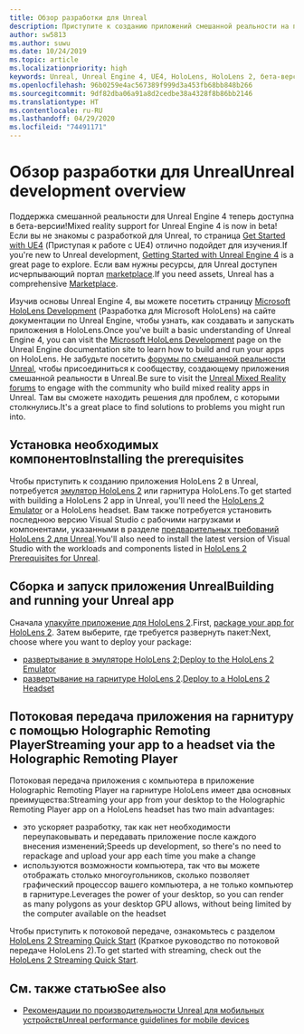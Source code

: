 ```yaml
---
title: Обзор разработки для Unreal
description: Приступите к созданию приложений смешанной реальности на платформе Unreal.
author: sw5813
ms.author: suwu
ms.date: 10/24/2019
ms.topic: article
ms.localizationpriority: high
keywords: Unreal, Unreal Engine 4, UE4, HoloLens, HoloLens 2, бета-версия, потоковая передача, удаленное взаимодействие, смешанная реальность, разработка, начало работы, новый проект, эмулятор, документация
ms.openlocfilehash: 96b0259e4ac567389f999d3a453fb68bb848b266
ms.sourcegitcommit: 9df82dba06a91a8d2cedbe38a4328f8b86bb2146
ms.translationtype: HT
ms.contentlocale: ru-RU
ms.lasthandoff: 04/29/2020
ms.locfileid: "74491171"
---
```

# <a name="unreal-development-overview"></a><span data-ttu-id="a3c19-104">Обзор разработки для Unreal</span><span class="sxs-lookup"><span data-stu-id="a3c19-104">Unreal development overview</span></span>

<span data-ttu-id="a3c19-105">Поддержка смешанной реальности для Unreal Engine 4 теперь доступна в бета-версии!</span><span class="sxs-lookup"><span data-stu-id="a3c19-105">Mixed reality support for Unreal Engine 4 is now in beta!</span></span> <span data-ttu-id="a3c19-106">Если вы не знакомы с разработкой для Unreal, то страница <a href="https://docs.unrealengine.com//GettingStarted/index.html" target="_blank">Get Started with UE4</a> (Приступая к работе с UE4) отлично подойдет для изучения.</span><span class="sxs-lookup"><span data-stu-id="a3c19-106">If you're new to Unreal development, <a href="https://docs.unrealengine.com//GettingStarted/index.html" target="_blank">Getting Started with Unreal Engine 4</a> is a great page to explore.</span></span> <span data-ttu-id="a3c19-107">Если вам нужны ресурсы, для Unreal доступен исчерпывающий портал <a href="https://www.unrealengine.com/marketplace//store" target="_blank">marketplace</a>.</span><span class="sxs-lookup"><span data-stu-id="a3c19-107">If you need assets, Unreal has a comprehensive <a href="https://www.unrealengine.com/marketplace//store" target="_blank">Marketplace</a>.</span></span> 

<span data-ttu-id="a3c19-108">Изучив основы Unreal Engine 4, вы можете посетить страницу <a href="https://docs.unrealengine.com//Platforms/AR/HoloLens2/index.html" target="_blank">Microsoft HoloLens Development</a> (Разработка для Microsoft HoloLens) на сайте документации по Unreal Engine, чтобы узнать, как создавать и запускать приложения в HoloLens.</span><span class="sxs-lookup"><span data-stu-id="a3c19-108">Once you've built a basic understanding of Unreal Engine 4, you can visit the <a href="https://docs.unrealengine.com//Platforms/AR/HoloLens2/index.html" target="_blank">Microsoft HoloLens Development</a> page on the Unreal Engine documentation site to learn how to build and run your apps on HoloLens.</span></span> <span data-ttu-id="a3c19-109">Не забудьте посетить <a href="https://forums.unrealengine.com/development-discussion/vr-ar-development" target="_blank">форумы по смешанной реальности Unreal</a>, чтобы присоединиться к сообществу, создающему приложения смешанной реальности в Unreal.</span><span class="sxs-lookup"><span data-stu-id="a3c19-109">Be sure to visit the <a href="https://forums.unrealengine.com/development-discussion/vr-ar-development" target="_blank">Unreal Mixed Reality forums</a> to engage with the community who build mixed reality apps in Unreal.</span></span> <span data-ttu-id="a3c19-110">Там вы сможете находить решения для проблем, с которыми столкнулись.</span><span class="sxs-lookup"><span data-stu-id="a3c19-110">It's a great place to find solutions to problems you might run into.</span></span>

## <a name="installing-the-prerequisites"></a><span data-ttu-id="a3c19-111">Установка необходимых компонентов</span><span class="sxs-lookup"><span data-stu-id="a3c19-111">Installing the prerequisites</span></span>

<span data-ttu-id="a3c19-112">Чтобы приступить к созданию приложения HoloLens 2 в Unreal, потребуется [эмулятор HoloLens 2](using-the-hololens-emulator.md) или гарнитура HoloLens.</span><span class="sxs-lookup"><span data-stu-id="a3c19-112">To get started with building a HoloLens 2 app in Unreal, you'll need the [HoloLens 2 Emulator](using-the-hololens-emulator.md) or a HoloLens headset.</span></span> <span data-ttu-id="a3c19-113">Вам также потребуется установить последнюю версию Visual Studio с рабочими нагрузками и компонентами, указанными в разделе <a href="https://docs.unrealengine.com//Platforms/AR/HoloLens2/Prerequisites/index.html" target="_blank">предварительных требований HoloLens 2 для Unreal</a>.</span><span class="sxs-lookup"><span data-stu-id="a3c19-113">You'll also need to install the latest version of Visual Studio with the workloads and components listed in <a href="https://docs.unrealengine.com//Platforms/AR/HoloLens2/Prerequisites/index.html" target="_blank">HoloLens 2 Prerequisites for Unreal</a>.</span></span>

## <a name="building-and-running-your-unreal-app"></a><span data-ttu-id="a3c19-114">Сборка и запуск приложения Unreal</span><span class="sxs-lookup"><span data-stu-id="a3c19-114">Building and running your Unreal app</span></span>

<span data-ttu-id="a3c19-115">Сначала <a href="https://docs.unrealengine.com//Platforms/AR/HoloLens2/HowTo/PackageApp/index.html" target="_blank">упакуйте приложение для HoloLens 2</a>.</span><span class="sxs-lookup"><span data-stu-id="a3c19-115">First, <a href="https://docs.unrealengine.com//Platforms/AR/HoloLens2/HowTo/PackageApp/index.html" target="_blank">package your app for HoloLens 2</a>.</span></span> <span data-ttu-id="a3c19-116">Затем выберите, где требуется развернуть пакет:</span><span class="sxs-lookup"><span data-stu-id="a3c19-116">Next, choose where you want to deploy your package:</span></span>
* <span data-ttu-id="a3c19-117"><a href="https://docs.unrealengine.com//Platforms/AR/HoloLens2/QuickStartEmulator/index.html" target="_blank">развертывание в эмуляторе HoloLens 2</a>;</span><span class="sxs-lookup"><span data-stu-id="a3c19-117"><a href="https://docs.unrealengine.com//Platforms/AR/HoloLens2/QuickStartEmulator/index.html" target="_blank">Deploy to the HoloLens 2 Emulator</a></span></span>
* <span data-ttu-id="a3c19-118"><a href="https://docs.unrealengine.com//Platforms/AR/HoloLens2/QuickStartDevice/index.html" target="_blank">развертывание на гарнитуре HoloLens 2</a>.</span><span class="sxs-lookup"><span data-stu-id="a3c19-118"><a href="https://docs.unrealengine.com//Platforms/AR/HoloLens2/QuickStartDevice/index.html" target="_blank">Deploy to a HoloLens 2 Headset</a></span></span>

## <a name="streaming-your-app-to-a-headset-via-the-holographic-remoting-player"></a><span data-ttu-id="a3c19-119">Потоковая передача приложения на гарнитуру с помощью Holographic Remoting Player</span><span class="sxs-lookup"><span data-stu-id="a3c19-119">Streaming your app to a headset via the Holographic Remoting Player</span></span>

<span data-ttu-id="a3c19-120">Потоковая передача приложения с компьютера в приложение Holographic Remoting Player на гарнитуре HoloLens имеет два основных преимущества:</span><span class="sxs-lookup"><span data-stu-id="a3c19-120">Streaming your app from your desktop to the Holographic Remoting Player app on a HoloLens headset has two main advantages:</span></span> 
* <span data-ttu-id="a3c19-121">это ускоряет разработку, так как нет необходимости переупаковывать и передавать приложение после каждого внесения изменений;</span><span class="sxs-lookup"><span data-stu-id="a3c19-121">Speeds up development, so there's no need to repackage and upload your app each time you make a change</span></span>
* <span data-ttu-id="a3c19-122">используются возможности компьютера, так что вы можете отображать столько многоугольников, сколько позволяет графический процессор вашего компьютера, а не только компьютер в гарнитуре.</span><span class="sxs-lookup"><span data-stu-id="a3c19-122">Leverages the power of your desktop, so you can render as many polygons as your desktop GPU allows, without being limited by the computer available on the headset</span></span>

<span data-ttu-id="a3c19-123">Чтобы приступить к потоковой передаче, ознакомьтесь с разделом <a href="https://docs.unrealengine.com//Platforms/AR/HoloLens2/QuickStartStreaming/index.html" target="_blank">HoloLens 2 Streaming Quick Start</a>[]() (Краткое руководство по потоковой передаче HoloLens 2).</span><span class="sxs-lookup"><span data-stu-id="a3c19-123">To get started with streaming, check out the <a href="https://docs.unrealengine.com//Platforms/AR/HoloLens2/QuickStartStreaming/index.html" target="_blank">HoloLens 2 Streaming Quick Start</a>[]().</span></span>

## <a name="see-also"></a><span data-ttu-id="a3c19-124">См. также статью</span><span class="sxs-lookup"><span data-stu-id="a3c19-124">See also</span></span>
* <span data-ttu-id="a3c19-125"><a href="https://docs.unrealengine.com//Platforms/Mobile/Performance/index.html" target="_blank">Рекомендации по производительности Unreal для мобильных устройств</a></span><span class="sxs-lookup"><span data-stu-id="a3c19-125"><a href="https://docs.unrealengine.com//Platforms/Mobile/Performance/index.html" target="_blank">Unreal performance guidelines for mobile devices</a></span></span>
